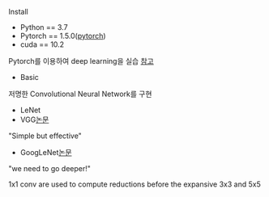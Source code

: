 Install
- Python == 3.7
- Pytorch == 1.5.0([pytorch](https://pytorch.org/get-started/previous-versions/))
- cuda == 10.2

Pytorch를 이용하여 deep learning을 실습
[참고](https://www.youtube.com/watch?v=ACmuBbuXn20&list=PLhhyoLH6IjfxeoooqP9rhU3HJIAVAJ3Vz&index=17)
- Basic

저명한 Convolutional Neural Network를 구현

- LeNet
- VGG[논문](https://arxiv.org/abs/1409.1556)

"Simple but effective"
- GoogLeNet[논문](https://arxiv.org/abs/1409.4842)

"we need to go deeper!"

1x1 conv are used to compute reductions before the expansive 3x3 and 5x5

